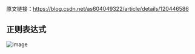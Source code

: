 原文链接：https://blog.csdn.net/as604049322/article/details/120446586



## 正则表达式
![image](https://github.com/user-attachments/assets/67218c3b-4e78-410d-9406-e759dadb1b0a)

